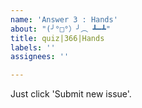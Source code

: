 ```yaml
---
name: 'Answer 3 : Hands'
about: "(╯°□°）╯︵ ┻━┻"
title: quiz|366|Hands
labels: ''
assignees: ''

---
```


Just click 'Submit new issue'.
